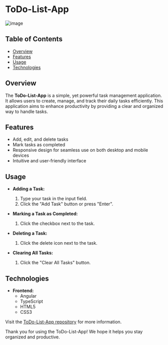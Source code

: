 # ToDo-List-App

![image](https://github.com/user-attachments/assets/7a288aa4-e0c2-48c3-aae8-b1d297125112)


## Table of Contents
- [Overview](#overview)
- [Features](#features)
- [Usage](#usage)
- [Technologies](#technologies)


## Overview
The **ToDo-List-App** is a simple, yet powerful task management application. It allows users to create, manage, and track their daily tasks efficiently. This application aims to enhance productivity by providing a clear and organized way to handle tasks.

## Features
- Add, edit, and delete tasks
- Mark tasks as completed
- Responsive design for seamless use on both desktop and mobile devices
- Intuitive and user-friendly interface

## Usage
- **Adding a Task:**
  1. Type your task in the input field.
  2. Click the "Add Task" button or press "Enter".
  
- **Marking a Task as Completed:**
  1. Click the checkbox next to the task.

- **Deleting a Task:**
  1. Click the delete icon next to the task.

- **Clearing All Tasks:**
  1. Click the "Clear All Tasks" button.

## Technologies
- **Frontend:**
  - Angular
  - TypeScript
  - HTML5
  - CSS3

Visit the [ToDo-List-App repository](https://to-do-list-app-rho-ten.vercel.app/) for more information.

Thank you for using the ToDo-List-App! We hope it helps you stay organized and productive.





